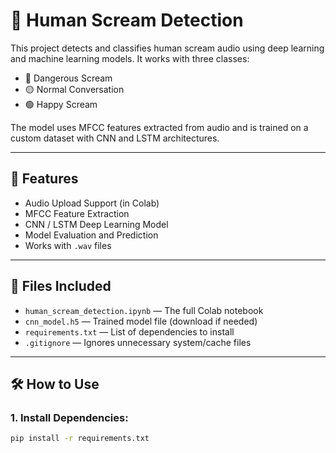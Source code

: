# 🎤 Human Scream Detection

This project detects and classifies human scream audio using deep learning and machine learning models. It works with three classes:

- 🔴 Dangerous Scream  
- 🟡 Normal Conversation  
- 🟢 Happy Scream  

The model uses MFCC features extracted from audio and is trained on a custom dataset with CNN and LSTM architectures.

---

## 🚀 Features

- Audio Upload Support (in Colab)
- MFCC Feature Extraction
- CNN / LSTM Deep Learning Model
- Model Evaluation and Prediction
- Works with `.wav` files

---

## 📁 Files Included

- `human_scream_detection.ipynb` — The full Colab notebook
- `cnn_model.h5` — Trained model file (download if needed)
- `requirements.txt` — List of dependencies to install
- `.gitignore` — Ignores unnecessary system/cache files

---

## 🛠️ How to Use

### 1. Install Dependencies:
```bash
pip install -r requirements.txt
